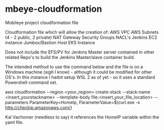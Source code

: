 # mbeye-cloudformation
Mobileye project cloudformation file

Cloudformation file which will allow the creation of:
AWS VPC
AWS Subnets (4 - 2 public, 2 private)
NAT Gateway
Security Groups
NACL's
Jenkins EC2 instance
Jumbox/Bastion Host
EKS Instance

Does not include the EFS/PV for Jenkins Master server contained in other related Repo's to build the Jenkins Master/slave container build.

The intended method to use the command below and the file is on a Windows machine (*sigh* I know) - although it could be modified for other OS's.
In this instance I hadnt setup WSL 2 as of yet - so it uses a standard Powershell command set.

aws cloudformation --region \<your_region\> create-stack --stack-name \<insert_yourstackname\> --template-body file:\<insert_your_file_location\> --parameters ParameterKey=HomeIp, ParameterValue=$(curl.exe -s http://checkip.amazonaws.com/)

Kal Vachomer (needless to say) it references the HomeIP variable within the yaml file.


